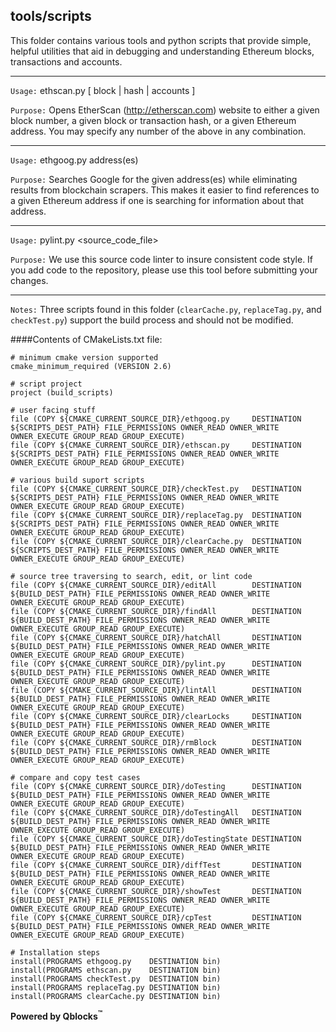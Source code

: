 ## tools/scripts

This folder contains various tools and python scripts that provide simple, helpful utilities that aid in debugging and understanding Ethereum blocks, transactions and accounts. 

---
`Usage:`    ethscan.py [ block | hash | accounts ]

`Purpose:`  Opens EtherScan (http://etherscan.com) website to either a given block number, a given block or transaction hash, or a given Ethereum address. You may specify any number of the above in any combination.

---
`Usage:`    ethgoog.py address(es)

`Purpose:`  Searches Google for the given address(es) while eliminating results from blockchain scrapers. This makes it easier to find references to a given Ethereum address if one is searching for information about that address.

---
`Usage:`    pylint.py <source_code_file>

`Purpose:`  We use this source code linter to insure consistent code style. If you add code to the repository, please use this tool before submitting your changes.

---
`Notes:` Three scripts found in this folder (`clearCache.py`, `replaceTag.py`, and `checkTest.py`) support the build process and should not be modified.


####Contents of CMakeLists.txt file:
```
# minimum cmake version supported
cmake_minimum_required (VERSION 2.6)

# script project
project (build_scripts)

# user facing stuff
file (COPY ${CMAKE_CURRENT_SOURCE_DIR}/ethgoog.py     DESTINATION ${SCRIPTS_DEST_PATH} FILE_PERMISSIONS OWNER_READ OWNER_WRITE OWNER_EXECUTE GROUP_READ GROUP_EXECUTE)
file (COPY ${CMAKE_CURRENT_SOURCE_DIR}/ethscan.py     DESTINATION ${SCRIPTS_DEST_PATH} FILE_PERMISSIONS OWNER_READ OWNER_WRITE OWNER_EXECUTE GROUP_READ GROUP_EXECUTE)

# various build suport scripts
file (COPY ${CMAKE_CURRENT_SOURCE_DIR}/checkTest.py   DESTINATION ${SCRIPTS_DEST_PATH} FILE_PERMISSIONS OWNER_READ OWNER_WRITE OWNER_EXECUTE GROUP_READ GROUP_EXECUTE)
file (COPY ${CMAKE_CURRENT_SOURCE_DIR}/replaceTag.py  DESTINATION ${SCRIPTS_DEST_PATH} FILE_PERMISSIONS OWNER_READ OWNER_WRITE OWNER_EXECUTE GROUP_READ GROUP_EXECUTE)
file (COPY ${CMAKE_CURRENT_SOURCE_DIR}/clearCache.py  DESTINATION ${SCRIPTS_DEST_PATH} FILE_PERMISSIONS OWNER_READ OWNER_WRITE OWNER_EXECUTE GROUP_READ GROUP_EXECUTE)

# source tree traversing to search, edit, or lint code
file (COPY ${CMAKE_CURRENT_SOURCE_DIR}/editAll        DESTINATION ${BUILD_DEST_PATH} FILE_PERMISSIONS OWNER_READ OWNER_WRITE OWNER_EXECUTE GROUP_READ GROUP_EXECUTE)
file (COPY ${CMAKE_CURRENT_SOURCE_DIR}/findAll        DESTINATION ${BUILD_DEST_PATH} FILE_PERMISSIONS OWNER_READ OWNER_WRITE OWNER_EXECUTE GROUP_READ GROUP_EXECUTE)
file (COPY ${CMAKE_CURRENT_SOURCE_DIR}/hatchAll       DESTINATION ${BUILD_DEST_PATH} FILE_PERMISSIONS OWNER_READ OWNER_WRITE OWNER_EXECUTE GROUP_READ GROUP_EXECUTE)
file (COPY ${CMAKE_CURRENT_SOURCE_DIR}/pylint.py      DESTINATION ${BUILD_DEST_PATH} FILE_PERMISSIONS OWNER_READ OWNER_WRITE OWNER_EXECUTE GROUP_READ GROUP_EXECUTE)
file (COPY ${CMAKE_CURRENT_SOURCE_DIR}/lintAll        DESTINATION ${BUILD_DEST_PATH} FILE_PERMISSIONS OWNER_READ OWNER_WRITE OWNER_EXECUTE GROUP_READ GROUP_EXECUTE)
file (COPY ${CMAKE_CURRENT_SOURCE_DIR}/clearLocks     DESTINATION ${BUILD_DEST_PATH} FILE_PERMISSIONS OWNER_READ OWNER_WRITE OWNER_EXECUTE GROUP_READ GROUP_EXECUTE)
file (COPY ${CMAKE_CURRENT_SOURCE_DIR}/rmBlock        DESTINATION ${BUILD_DEST_PATH} FILE_PERMISSIONS OWNER_READ OWNER_WRITE OWNER_EXECUTE GROUP_READ GROUP_EXECUTE)

# compare and copy test cases
file (COPY ${CMAKE_CURRENT_SOURCE_DIR}/doTesting      DESTINATION ${BUILD_DEST_PATH} FILE_PERMISSIONS OWNER_READ OWNER_WRITE OWNER_EXECUTE GROUP_READ GROUP_EXECUTE)
file (COPY ${CMAKE_CURRENT_SOURCE_DIR}/doTestingAll   DESTINATION ${BUILD_DEST_PATH} FILE_PERMISSIONS OWNER_READ OWNER_WRITE OWNER_EXECUTE GROUP_READ GROUP_EXECUTE)
file (COPY ${CMAKE_CURRENT_SOURCE_DIR}/doTestingState DESTINATION ${BUILD_DEST_PATH} FILE_PERMISSIONS OWNER_READ OWNER_WRITE OWNER_EXECUTE GROUP_READ GROUP_EXECUTE)
file (COPY ${CMAKE_CURRENT_SOURCE_DIR}/diffTest       DESTINATION ${BUILD_DEST_PATH} FILE_PERMISSIONS OWNER_READ OWNER_WRITE OWNER_EXECUTE GROUP_READ GROUP_EXECUTE)
file (COPY ${CMAKE_CURRENT_SOURCE_DIR}/showTest       DESTINATION ${BUILD_DEST_PATH} FILE_PERMISSIONS OWNER_READ OWNER_WRITE OWNER_EXECUTE GROUP_READ GROUP_EXECUTE)
file (COPY ${CMAKE_CURRENT_SOURCE_DIR}/cpTest         DESTINATION ${BUILD_DEST_PATH} FILE_PERMISSIONS OWNER_READ OWNER_WRITE OWNER_EXECUTE GROUP_READ GROUP_EXECUTE)

# Installation steps
install(PROGRAMS ethgoog.py    DESTINATION bin)
install(PROGRAMS ethscan.py    DESTINATION bin)
install(PROGRAMS checkTest.py  DESTINATION bin)
install(PROGRAMS replaceTag.py DESTINATION bin)
install(PROGRAMS clearCache.py DESTINATION bin)
```

**Powered by Qblocks<sup>&trade;</sup>**

